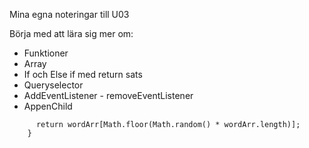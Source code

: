 Mina egna noteringar till U03

Börja med att lära sig mer om:

* Funktioner
* Array
* If och Else if med return sats
* Queryselector
* AddEventListener - removeEventListener
* AppenChild

``` function getNewWord() {
      return wordArr[Math.floor(Math.random() * wordArr.length)];
    }
```